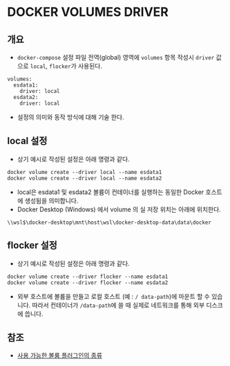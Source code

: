 # DOCKER VOLUMES DRIVER

## 개요
- `docker-compose` 설정 파일 전역(global) 영역에 `volumes` 항목 작성시 `driver` 값으로 `local`, `flocker`가 사용된다.

```
volumes:
  esdata1:
    driver: local
  esdata2:
    driver: local
```
- 설정의 의미와 동작 방식에 대해 기술 한다.

## local 설정

- 상기 예시로 작성된 설정은 아래 명령과 같다.

```shell
docker volume create --driver local --name esdata1
docker volume create --driver local --name esdata2
```

- local은 esdata1 및 esdata2 볼륨이 컨테이너를 실행하는 동일한 Docker 호스트에 생성됨을 의미합니다.
- Docker Desktop (Windows) 에서  volume 의 실 저장 위치는 아래에 위치한다. 

```shell
\\wsl$\docker-desktop\mnt\host\wsl\docker-desktop-data\data\docker
```

## flocker 설정

- 상기 예시로 작성된 설정은 아래 명령과 같다.

```shell
docker volume create --driver flocker --name esdata1
docker volume create --driver flocker --name esdata2
```
- 외부 호스트에 볼륨을 만들고 로컬 호스트 (예 : `/ data-path`)에 마운트 할 수 있습니다. 따라서 컨테이너가 `/data-path`에 쓸 때 실제로 네트워크를 통해 외부 디스크에 씁니다.


## 참조 
- [사용 가능한 볼륨 플러그인의 종류](https://docs.docker.com/engine/extend/legacy_plugins/#/volume-plugins)